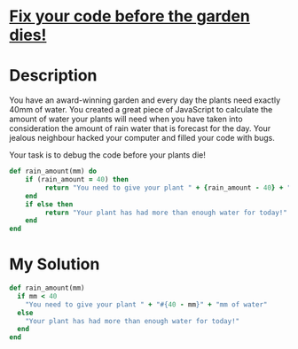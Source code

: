 # [Fix your code before the garden dies!](https://www.codewars.com/kata/57158fb92ad763bb180004e7)

# Description
You have an award-winning garden and every day the plants need exactly 40mm of water. You created a great piece of 
JavaScript to calculate the amount of water your plants will need when you have taken into consideration the amount of 
rain water that is forecast for the day. Your jealous neighbour hacked your computer and filled your code with bugs.

Your task is to debug the code before your plants die!

```ruby
def rain_amount(mm) do
    if (rain_amount = 40) then
         return "You need to give your plant " + {rain_amount - 40} + " mm of water"
    end
    if else then
         return "Your plant has had more than enough water for today!"
    end
end
```

# My Solution
```ruby
def rain_amount(mm)
  if mm < 40
    "You need to give your plant " + "#{40 - mm}" + "mm of water"
  else 
    "Your plant has had more than enough water for today!"
  end
end
```
